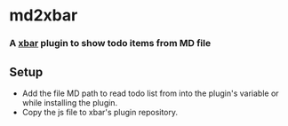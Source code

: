 # md2xbar

### A [xbar](https://github.com/matryer/xbar) plugin to show todo items from MD file

## Setup

- Add the file MD path to read todo list from into the plugin's variable or while installing the plugin.
- Copy the js file to xbar's plugin repository.

